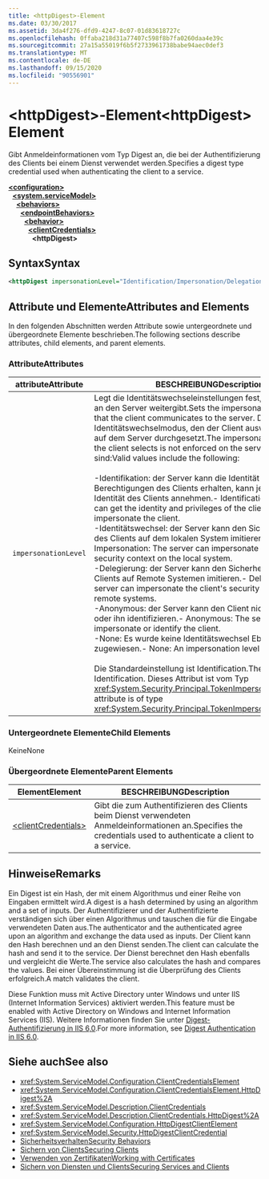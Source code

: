 ```yaml
---
title: <httpDigest>-Element
ms.date: 03/30/2017
ms.assetid: 3da4f276-dfd9-4247-8c07-01d83618727c
ms.openlocfilehash: 0ffaba218d31a77407c598f8b7fa0260daa4e39c
ms.sourcegitcommit: 27a15a55019f6b5f2733961738babe94aec0def3
ms.translationtype: MT
ms.contentlocale: de-DE
ms.lasthandoff: 09/15/2020
ms.locfileid: "90556901"
---
```

# <a name="httpdigest-element"></a><span data-ttu-id="7b1fb-102">\<httpDigest>-Element</span><span class="sxs-lookup"><span data-stu-id="7b1fb-102">\<httpDigest> Element</span></span>
<span data-ttu-id="7b1fb-103">Gibt Anmeldeinformationen vom Typ Digest an, die bei der Authentifizierung des Clients bei einem Dienst verwendet werden.</span><span class="sxs-lookup"><span data-stu-id="7b1fb-103">Specifies a digest type credential used when authenticating the client to a service.</span></span>  
  
[**\<configuration>**](../configuration-element.md)\
&nbsp;&nbsp;[**\<system.serviceModel>**](system-servicemodel.md)\
&nbsp;&nbsp;&nbsp;&nbsp;[**\<behaviors>**](behaviors.md)\
&nbsp;&nbsp;&nbsp;&nbsp;&nbsp;&nbsp;[**\<endpointBehaviors>**](endpointbehaviors.md)\
&nbsp;&nbsp;&nbsp;&nbsp;&nbsp;&nbsp;&nbsp;&nbsp;[**\<behavior>**](behavior-of-endpointbehaviors.md)\
&nbsp;&nbsp;&nbsp;&nbsp;&nbsp;&nbsp;&nbsp;&nbsp;&nbsp;&nbsp;[**\<clientCredentials>**](clientcredentials.md)\
&nbsp;&nbsp;&nbsp;&nbsp;&nbsp;&nbsp;&nbsp;&nbsp;&nbsp;&nbsp;&nbsp;&nbsp;**\<httpDigest>**  
  
## <a name="syntax"></a><span data-ttu-id="7b1fb-104">Syntax</span><span class="sxs-lookup"><span data-stu-id="7b1fb-104">Syntax</span></span>  
  
```xml  
<httpDigest impersonationLevel="Identification/Impersonation/Delegation/Anonymous/None" />
```  
  
## <a name="attributes-and-elements"></a><span data-ttu-id="7b1fb-105">Attribute und Elemente</span><span class="sxs-lookup"><span data-stu-id="7b1fb-105">Attributes and Elements</span></span>  
 <span data-ttu-id="7b1fb-106">In den folgenden Abschnitten werden Attribute sowie untergeordnete und übergeordnete Elemente beschrieben.</span><span class="sxs-lookup"><span data-stu-id="7b1fb-106">The following sections describe attributes, child elements, and parent elements.</span></span>  
  
### <a name="attributes"></a><span data-ttu-id="7b1fb-107">Attribute</span><span class="sxs-lookup"><span data-stu-id="7b1fb-107">Attributes</span></span>  
  
|<span data-ttu-id="7b1fb-108">attribute</span><span class="sxs-lookup"><span data-stu-id="7b1fb-108">Attribute</span></span>|<span data-ttu-id="7b1fb-109">BESCHREIBUNG</span><span class="sxs-lookup"><span data-stu-id="7b1fb-109">Description</span></span>|  
|---------------|-----------------|  
|`impersonationLevel`|<span data-ttu-id="7b1fb-110">Legt die Identitätswechseleinstellungen fest, die der Client an den Server weitergibt.</span><span class="sxs-lookup"><span data-stu-id="7b1fb-110">Sets the impersonation preference that the client communicates to the server.</span></span> <span data-ttu-id="7b1fb-111">Der Identitätswechselmodus, den der Client auswählt, wird nicht auf dem Server durchgesetzt.</span><span class="sxs-lookup"><span data-stu-id="7b1fb-111">The impersonation mode that the client selects is not enforced on the server.</span></span> <span data-ttu-id="7b1fb-112">Gültige Werte sind:</span><span class="sxs-lookup"><span data-stu-id="7b1fb-112">Valid values include the following:</span></span><br /><br /> <span data-ttu-id="7b1fb-113">-Identifikation: der Server kann die Identität und die Berechtigungen des Clients erhalten, kann jedoch nicht die Identität des Clients annehmen.</span><span class="sxs-lookup"><span data-stu-id="7b1fb-113">-   Identification: The server can get the identity and privileges of the client, but cannot impersonate the client.</span></span><br /><span data-ttu-id="7b1fb-114">-Identitätswechsel: der Server kann den Sicherheitskontext des Clients auf dem lokalen System imitieren.</span><span class="sxs-lookup"><span data-stu-id="7b1fb-114">-   Impersonation: The server can impersonate the client's security context on the local system.</span></span><br /><span data-ttu-id="7b1fb-115">-Delegierung: der Server kann den Sicherheitskontext des Clients auf Remote Systemen imitieren.</span><span class="sxs-lookup"><span data-stu-id="7b1fb-115">-   Delegation: The server can impersonate the client's security context on remote systems.</span></span><br /><span data-ttu-id="7b1fb-116">-Anonymous: der Server kann den Client nicht annehmen oder ihn identifizieren.</span><span class="sxs-lookup"><span data-stu-id="7b1fb-116">-   Anonymous: The server cannot impersonate or identify the client.</span></span><br /><span data-ttu-id="7b1fb-117">-None: Es wurde keine Identitätswechsel Ebene zugewiesen.</span><span class="sxs-lookup"><span data-stu-id="7b1fb-117">-   None: An impersonation level is not assigned.</span></span><br /><br /> <span data-ttu-id="7b1fb-118">Die Standardeinstellung ist Identification.</span><span class="sxs-lookup"><span data-stu-id="7b1fb-118">The default is Identification.</span></span> <span data-ttu-id="7b1fb-119">Dieses Attribut ist vom Typ <xref:System.Security.Principal.TokenImpersonationLevel>.</span><span class="sxs-lookup"><span data-stu-id="7b1fb-119">This attribute is of type <xref:System.Security.Principal.TokenImpersonationLevel>.</span></span>|  
  
### <a name="child-elements"></a><span data-ttu-id="7b1fb-120">Untergeordnete Elemente</span><span class="sxs-lookup"><span data-stu-id="7b1fb-120">Child Elements</span></span>  
 <span data-ttu-id="7b1fb-121">Keine</span><span class="sxs-lookup"><span data-stu-id="7b1fb-121">None</span></span>  
  
### <a name="parent-elements"></a><span data-ttu-id="7b1fb-122">Übergeordnete Elemente</span><span class="sxs-lookup"><span data-stu-id="7b1fb-122">Parent Elements</span></span>  
  
|<span data-ttu-id="7b1fb-123">Element</span><span class="sxs-lookup"><span data-stu-id="7b1fb-123">Element</span></span>|<span data-ttu-id="7b1fb-124">BESCHREIBUNG</span><span class="sxs-lookup"><span data-stu-id="7b1fb-124">Description</span></span>|  
|-------------|-----------------|  
|[\<clientCredentials>](clientcredentials.md)|<span data-ttu-id="7b1fb-125">Gibt die zum Authentifizieren des Clients beim Dienst verwendeten Anmeldeinformationen an.</span><span class="sxs-lookup"><span data-stu-id="7b1fb-125">Specifies the credentials used to authenticate a client to a service.</span></span>|  
  
## <a name="remarks"></a><span data-ttu-id="7b1fb-126">Hinweise</span><span class="sxs-lookup"><span data-stu-id="7b1fb-126">Remarks</span></span>  
 <span data-ttu-id="7b1fb-127">Ein Digest ist ein Hash, der mit einem Algorithmus und einer Reihe von Eingaben ermittelt wird.</span><span class="sxs-lookup"><span data-stu-id="7b1fb-127">A digest is a hash determined by using an algorithm and a set of inputs.</span></span> <span data-ttu-id="7b1fb-128">Der Authentifizierer und der Authentifizierte verständigen sich über einen Algorithmus und tauschen die für die Eingabe verwendeten Daten aus.</span><span class="sxs-lookup"><span data-stu-id="7b1fb-128">The authenticator and the authenticated agree upon an algorithm and exchange the data used as inputs.</span></span> <span data-ttu-id="7b1fb-129">Der Client kann den Hash berechnen und an den Dienst senden.</span><span class="sxs-lookup"><span data-stu-id="7b1fb-129">The client can calculate the hash and send it to the service.</span></span> <span data-ttu-id="7b1fb-130">Der Dienst berechnet den Hash ebenfalls und vergleicht die Werte.</span><span class="sxs-lookup"><span data-stu-id="7b1fb-130">The service also calculates the hash and compares the values.</span></span> <span data-ttu-id="7b1fb-131">Bei einer Übereinstimmung ist die Überprüfung des Clients erfolgreich.</span><span class="sxs-lookup"><span data-stu-id="7b1fb-131">A match validates the client.</span></span>  
  
 <span data-ttu-id="7b1fb-132">Diese Funktion muss mit Active Directory unter Windows und unter IIS (Internet Information Services) aktiviert werden.</span><span class="sxs-lookup"><span data-stu-id="7b1fb-132">This feature must be enabled with Active Directory on Windows and Internet Information Services (IIS).</span></span> <span data-ttu-id="7b1fb-133">Weitere Informationen finden Sie unter [Digest-Authentifizierung in IIS 6,0](/previous-versions/windows/it-pro/windows-server-2003/cc782661(v=ws.10)).</span><span class="sxs-lookup"><span data-stu-id="7b1fb-133">For more information, see [Digest Authentication in IIS 6.0](/previous-versions/windows/it-pro/windows-server-2003/cc782661(v=ws.10)).</span></span>  
  
## <a name="see-also"></a><span data-ttu-id="7b1fb-134">Siehe auch</span><span class="sxs-lookup"><span data-stu-id="7b1fb-134">See also</span></span>

- <xref:System.ServiceModel.Configuration.ClientCredentialsElement>
- <xref:System.ServiceModel.Configuration.ClientCredentialsElement.HttpDigest%2A>
- <xref:System.ServiceModel.Description.ClientCredentials>
- <xref:System.ServiceModel.Description.ClientCredentials.HttpDigest%2A>
- <xref:System.ServiceModel.Configuration.HttpDigestClientElement>
- <xref:System.ServiceModel.Security.HttpDigestClientCredential>
- [<span data-ttu-id="7b1fb-135">Sicherheitsverhalten</span><span class="sxs-lookup"><span data-stu-id="7b1fb-135">Security Behaviors</span></span>](../../../wcf/feature-details/security-behaviors-in-wcf.md)
- [<span data-ttu-id="7b1fb-136">Sichern von Clients</span><span class="sxs-lookup"><span data-stu-id="7b1fb-136">Securing Clients</span></span>](../../../wcf/securing-clients.md)
- [<span data-ttu-id="7b1fb-137">Verwenden von Zertifikaten</span><span class="sxs-lookup"><span data-stu-id="7b1fb-137">Working with Certificates</span></span>](../../../wcf/feature-details/working-with-certificates.md)
- [<span data-ttu-id="7b1fb-138">Sichern von Diensten und Clients</span><span class="sxs-lookup"><span data-stu-id="7b1fb-138">Securing Services and Clients</span></span>](../../../wcf/feature-details/securing-services-and-clients.md)
